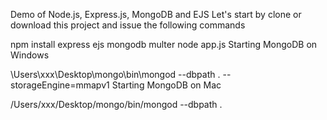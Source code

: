 Demo of Node.js, Express.js, MongoDB and EJS
Let's start by clone or download this project and issue the following commands

npm install express ejs mongodb multer
node app.js
Starting MongoDB on Windows

\Users\xxx\Desktop\mongo\bin\mongod --dbpath . --storageEngine=mmapv1
Starting MongoDB on Mac

/Users/xxx/Desktop/mongo/bin/mongod --dbpath .
